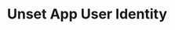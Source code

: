 ---
title: Unset App User Identity
position: 3.30
description: Unset app user identity and make the app user anonymous.
from_version: 1.7.0
parameters:
  - name: id
    content: A custom identifier for your app user. E.g. the app user’s ID in your own user database.
  - name: email
    content: App user’s email.
  - name: name
    content: App user’s full name.
     
content_markdown: |-
  ##### Declaration

  ``` swift
  class func identifyUser(withId identity: String, email: String, name: String)
  ```
  {: .code-group-start title="Swift" }

  ``` objective_c
  + (void)identifyUserWithId:(NSString *)id email:(NSString *)email name:(NSString *)name;
  ```
  {: .code-group title="Objective-C" }

  By default, app users are identified using `identifierForVendor` **UUIDString**.
  
  Optionally you can attach more information about the user in order to make it easier to identify and find back a user.

  This method updates the `Inapptics.user` object with the provided parameters.

  You can call this method any time during the session. When app user parameters are set more than once during a session, the latest set values will be used for identifying the app user.
  {: .info }

  A user session can be associated with only one app user.
  {: .warning }
  

  ##### Example

  ``` swift
  Inapptics.identifyUser(withId: "CUSTOM_ID", email: "EMAIL", name: "NAME")
  ```
  {: .code-group-start title="Swift" }

  ``` objective_c
  [Inapptics identifyUserWithId:@"CUSTOM_ID" email:@"EMAIL" name:@"NAME"];
  ```
  {: .code-group title="Objective-C" }
---